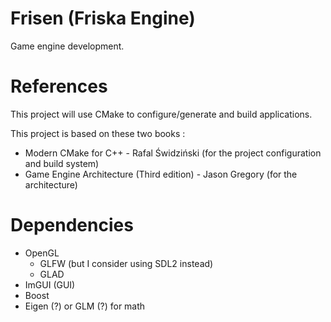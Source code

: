 # Frisen (Friska Engine)
Game engine development. 

# References

This project will use CMake to configure/generate and build applications.

This project is based on these two books :
- Modern CMake for C++ - Rafal Świdziński (for the project configuration and build system) 
- Game Engine Architecture (Third edition) - Jason Gregory (for the architecture)

# Dependencies

- OpenGL
  - GLFW (but I consider using SDL2 instead) 
  - GLAD
- ImGUI (GUI)
- Boost 
- Eigen (?) or GLM (?) for math



